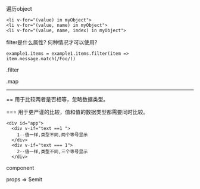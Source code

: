

遍历object

```vue
<li v-for="(value) in myObject">
<li v-for="(value, name) in myObject">
<li v-for="(value, name, index) in myObject">
```

filter是什么属性? 何种情况才可以使用?

```vue
example1.items = example1.items.filter(item => item.message.match(/Foo/))
```

.filter

.map



---

== 用于比较两者是否相等，忽略数据类型。

=== 用于更严谨的比较，值和值的数据类型都需要同时比较。

```vue
<div id="app">
  <div v-if="text ==1 ">
    1--值一样,类型不同,两个等号显示
  </div>
  <div v-if="text === 1">
    2--值一样,类型不同,三个等号显示
  </div>
```





component      



props => $emit







